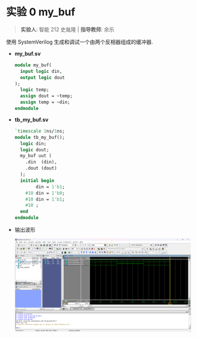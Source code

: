 # 实验 0 my_buf

> **实验人**: 智能 212 史胤隆 | **指导教师**: 余乐

使用 SystemVerilog 生成和调试一个由两个反相器组成的缓冲器.

- **my_buf.sv**

  ```systemverilog
  module my_buf(
    input logic din,
    output logic dout
  );
    logic temp;
    assign dout = ~temp;
    assign temp = ~din;
  endmodule
  ```

- **tb_my_buf.sv**

  ```systemverilog
  `timescale 1ns/1ns;
  module tb_my_buf();
    logic din;
    logic dout;
    my_buf uut (
      .din  (din),
      .dout (dout)
    );
    initial begin
          din = 1'b1;
      #10 din = 1'b0;
      #10 din = 1'b1;
      #10 ;
    end
  endmodule
  ```

- 输出波形

  ![01](./01.png)
